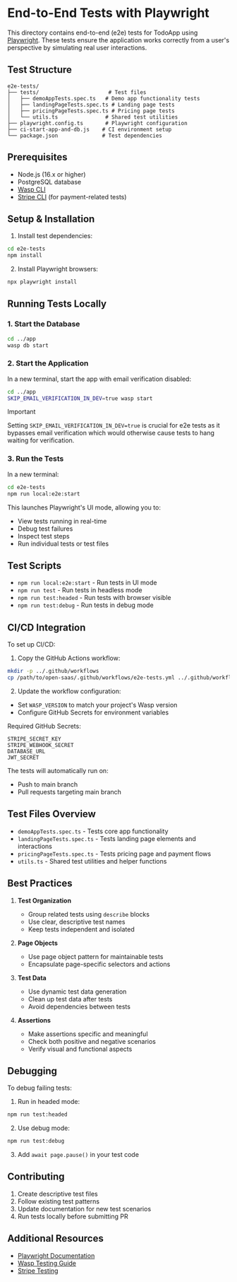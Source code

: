 # End-to-End Tests with Playwright

This directory contains end-to-end (e2e) tests for TodoApp using [Playwright](https://playwright.dev/). These tests ensure the application works correctly from a user's perspective by simulating real user interactions.

## Test Structure

```
e2e-tests/
├── tests/                      # Test files
│   ├── demoAppTests.spec.ts   # Demo app functionality tests
│   ├── landingPageTests.spec.ts # Landing page tests
│   ├── pricingPageTests.spec.ts # Pricing page tests
│   └── utils.ts               # Shared test utilities
├── playwright.config.ts       # Playwright configuration
├── ci-start-app-and-db.js    # CI environment setup
└── package.json              # Test dependencies
```

## Prerequisites

- Node.js (16.x or higher)
- PostgreSQL database
- [Wasp CLI](https://wasp-lang.dev/docs/quick-start)
- [Stripe CLI](https://stripe.com/docs/stripe-cli) (for payment-related tests)

## Setup & Installation

1. Install test dependencies:
```bash
cd e2e-tests
npm install
```

2. Install Playwright browsers:
```bash
npx playwright install
```

## Running Tests Locally

### 1. Start the Database
```bash
cd ../app
wasp db start
```

### 2. Start the Application
In a new terminal, start the app with email verification disabled:
```bash
cd ../app
SKIP_EMAIL_VERIFICATION_IN_DEV=true wasp start
```

> [!IMPORTANT]  
> Setting `SKIP_EMAIL_VERIFICATION_IN_DEV=true` is crucial for e2e tests as it bypasses email verification
> which would otherwise cause tests to hang waiting for verification.

### 3. Run the Tests
In a new terminal:
```bash
cd e2e-tests
npm run local:e2e:start
```

This launches Playwright's UI mode, allowing you to:
- View tests running in real-time
- Debug test failures
- Inspect test steps
- Run individual tests or test files

## Test Scripts

- `npm run local:e2e:start` - Run tests in UI mode
- `npm run test` - Run tests in headless mode
- `npm run test:headed` - Run tests with browser visible
- `npm run test:debug` - Run tests in debug mode

## CI/CD Integration

To set up CI/CD:

1. Copy the GitHub Actions workflow:
```bash
mkdir -p ../.github/workflows
cp /path/to/open-saas/.github/workflows/e2e-tests.yml ../.github/workflows/
```

2. Update the workflow configuration:
- Set `WASP_VERSION` to match your project's Wasp version
- Configure GitHub Secrets for environment variables

Required GitHub Secrets:
```
STRIPE_SECRET_KEY
STRIPE_WEBHOOK_SECRET
DATABASE_URL
JWT_SECRET
```

The tests will automatically run on:
- Push to main branch
- Pull requests targeting main branch

## Test Files Overview

- `demoAppTests.spec.ts` - Tests core app functionality
- `landingPageTests.spec.ts` - Tests landing page elements and interactions
- `pricingPageTests.spec.ts` - Tests pricing page and payment flows
- `utils.ts` - Shared test utilities and helper functions

## Best Practices

1. **Test Organization**
   - Group related tests using `describe` blocks
   - Use clear, descriptive test names
   - Keep tests independent and isolated

2. **Page Objects**
   - Use page object pattern for maintainable tests
   - Encapsulate page-specific selectors and actions

3. **Test Data**
   - Use dynamic test data generation
   - Clean up test data after tests
   - Avoid dependencies between tests

4. **Assertions**
   - Make assertions specific and meaningful
   - Check both positive and negative scenarios
   - Verify visual and functional aspects

## Debugging

To debug failing tests:

1. Run in headed mode:
```bash
npm run test:headed
```

2. Use debug mode:
```bash
npm run test:debug
```

3. Add `await page.pause()` in your test code

## Contributing

1. Create descriptive test files
2. Follow existing test patterns
3. Update documentation for new test scenarios
4. Run tests locally before submitting PR

## Additional Resources

- [Playwright Documentation](https://playwright.dev/docs/intro)
- [Wasp Testing Guide](https://wasp-lang.dev/docs/testing/e2e-tests)
- [Stripe Testing](https://stripe.com/docs/testing)
